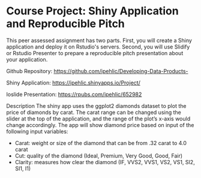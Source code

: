 # Course Project: Shiny Application and Reproducible Pitch

This peer assessed assignment has two parts. First, you will create a Shiny application and deploy it on Rstudio's servers. 
Second, you will use Slidify or Rstudio Presenter to prepare a reproducible pitch presentation about your application.

Github Repository: https://github.com/ipehlic/Developing-Data-Products-

Shiny Application: https://ipehlic.shinyapps.io/Project/

Ioslide Presentation: https://rpubs.com/ipehlic/652982

Description
The shiny app uses the ggplot2 diamonds dataset to plot the price of diamonds by carat. The carat range can be changed using the slider at the top of the application, and the range of the plot’s x-axis would change accordingly. The app will show diamond price based on input of the following input variables: 

- Carat: weight or size of the diamond that can be from .32 carat to 4.0 carat
- Cut: quality of the diamond (Ideal, Premium, Very Good, Good, Fair)
- Clarity: measures how clear the diamond (IF, VVS2, VVS1, VS2, VS1, SI2, SI1, I1)
